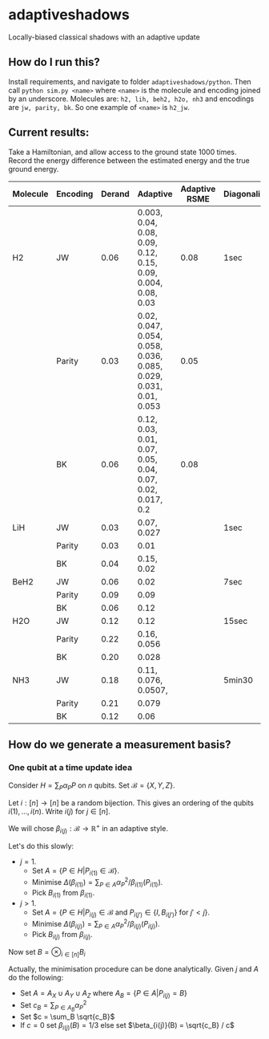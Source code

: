 # adaptiveshadows
Locally-biased classical shadows with an adaptive update

## How do I run this?

Install requirements, and navigate to folder `adaptiveshadows/python`. Then call `python sim.py <name>` where `<name>` is the molecule and encoding joined by an underscore. Molecules are: `h2, lih, beh2, h2o, nh3` and encodings are `jw, parity, bk`. So one example of `<name>` is `h2_jw`.

## Current results:

Take a Hamiltonian, and allow access to the ground state 1000 times. Record the energy difference between the estimated energy and the true ground energy.

| Molecule | Encoding | Derand | Adaptive                                                           | Adaptive RSME | Diagonalize | Simulation |
|----------|----------|--------|--------------------------------------------------------------------|---------------|-------------|------------|
| H2       | JW       | 0.06   | 0.003, 0.04, 0.08, 0.09, 0.12, 0.15, 0.09, 0.004, 0.08, 0.03       | 0.08          | 1sec        | 10sec      |
|          | Parity   | 0.03   | 0.02, 0.047, 0.054, 0.058, 0.036, 0.085, 0.029, 0.031, 0.01, 0.053 | 0.05          |             |            |
|          | BK       | 0.06   | 0.12, 0.03, 0.01, 0.07, 0.05, 0.04, 0.07, 0.02, 0.017, 0.2         | 0.08          |             |            |
| LiH      | JW       | 0.03   | 0.07, 0.027                                                        |               | 1sec        | 1min50sec  |
|          | Parity   | 0.03   | 0.01                                                               |               |             | 1min30sec  |
|          | BK       | 0.04   | 0.15, 0.02                                                         |               |             | 1min40sec  |
| BeH2     | JW       | 0.06   | 0.02                                                               |               | 7sec        | 6min20sec  |
|          | Parity   | 0.09   | 0.09                                                               |               |             | 5min40sec  |
|          | BK       | 0.06   | 0.12                                                               |               |             | 6min       |
| H2O      | JW       | 0.12   | 0.12                                                               |               | 15sec       | 6min45sec  |
|          | Parity   | 0.22   | 0.16, 0.056                                                        |               |             | 6min10sec  |
|          | BK       | 0.20   | 0.028                                                              |               |             | 6min10sec  |
| NH3      | JW       | 0.18   | 0.11, 0.076, 0.0507,                                               |               | 5min30      | 28min      |
|          | Parity   | 0.21   | 0.079                                                              |               |             | 26min      |
|          | BK       | 0.12   | 0.06                                                               |               |             | 27min      |

## How do we generate a measurement basis?

### One qubit at a time update idea

Consider $H = \sum_P \alpha_P P$ on $n$ qubits. Set $\mathcal{B}=\{X,Y,Z\}$.

Let $i:[n]\to[n]$ be a random bijection. This gives an ordering of the qubits $i(1), \dots, i(n)$. Write $i(j)$ for $j\in[n]$.

We will chose $\beta_{i(j)}:\mathcal{B}\to\mathbb{R}^+$ in an adaptive style.

Let's do this slowly:

- $j=1$.
    - Set $A = \{ P \in H | P_{i(1)} \in \mathcal{B} \}$.
    - Minimise $\Delta(\beta_{i(1)}) = \sum_{P\in A} \alpha_P^2 / \beta_{i(1)}(P_{i(1)})$.
    - Pick $B_{i(1)}$ from $\beta_{i(1)}$.
- $j>1$.
    - Set $A = \{ P \in H | P_{i(j)} \in \mathcal{B} \textrm{ and } P_{i(j')} \in \{I, B_{i(j')}\} \textrm{ for } j'<j \}$.
    - Minimise $\Delta(\beta_{i(j)}) = \sum_{P\in A} \alpha_P^2 / \beta_{i(j)}(P_{i(j)})$.
    - Pick $B_{i(j)}$ from $\beta_{i(j)}$.

Now set $B = \otimes_{i\in[n]} B_i$

Actually, the minimisation procedure can be done analytically. Given $j$ and $A$ do the following:
- Set $A = A_X \cup A_Y \cup A_Z$ where $A_B = \{ P\in A | P_{i(j)}=B \}$
- Set $c_B = \sum_{P \in A_B} \alpha_P^2$
- Set $c = \sum_B \sqrt{c_B}$
- If $c=0$ set $\beta_{i(j)}(B)=1/3$ else set $\beta_{i(j)}(B) = \sqrt{c_B} / c$
